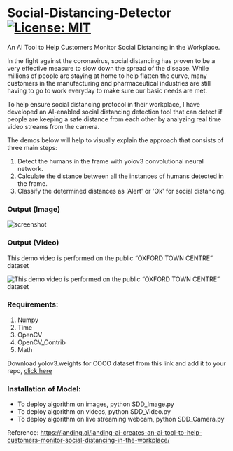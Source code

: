# Social-Distancing-Detector [![License: MIT](https://camo.githubusercontent.com/a307f74a14e41e762300323414ddef81f3d53ae2/68747470733a2f2f696d672e736869656c64732e696f2f6769746875622f6c6963656e73652f736f757263657265722d696f2f736f757263657265722d6170702e7376673f636f6c6f72423d666630303030)](https://github.com/ParthPathak27/Social-Distancing-Detector/blob/master/LICENSE)
An AI Tool to Help Customers Monitor Social Distancing in the Workplace.


In the fight against the coronavirus, social distancing has proven to be a very effective measure to slow down the spread of the disease. While millions of people are staying at home to help flatten the curve, many customers in the manufacturing and pharmaceutical industries are still having to go to work everyday to make sure our basic needs are met.

To help ensure social distancing protocol in their workplace, I have developed an AI-enabled social distancing detection tool that can detect if people are keeping a safe distance from each other by analyzing real time video streams from the camera.

The demos below will help to visually explain the approach that consists of three main steps:

1. Detect the humans in the frame with yolov3 convolutional neural network.
2. Calculate the distance between all the instances of humans detected in the frame.
3. Classify the determined distances as 'Alert' or 'Ok' for social distancing.

### Output (Image)
![screenshot](https://github.com/ParthPathak27/Social-Distancing-Detector/blob/master/output.jpg)

### Output (Video)
This demo video is performed on the public “OXFORD TOWN CENTRE” dataset

![This demo video is performed on the public “OXFORD TOWN CENTRE” dataset](https://github.com/ParthPathak27/Social-Distancing-Detector/blob/master/output.gif)


### Requirements:

1. Numpy
2. Time
3. OpenCV
4. OpenCV_Contrib
5. Math

Download yolov3.weights for COCO dataset from this link and add it to your repo, [click here](https://pjreddie.com/darknet/yolo/)

### Installation of Model:

* To deploy algorithm on images, python SDD_Image.py
* To deploy algorithm on videos, python SDD_Video.py
* To deploy algorithm on live streaming webcam, python SDD_Camera.py


Reference: https://landing.ai/landing-ai-creates-an-ai-tool-to-help-customers-monitor-social-distancing-in-the-workplace/
